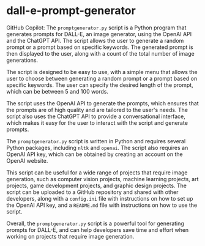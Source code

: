 # dall-e-prompt-generator
GitHub Copilot: The `promptgenerator.py` script is a Python program that generates prompts for DALL-E, an image generator, using the OpenAI API and the ChatGPT API. The script allows the user to generate a random prompt or a prompt based on specific keywords. The generated prompt is then displayed to the user, along with a count of the total number of image generations.

The script is designed to be easy to use, with a simple menu that allows the user to choose between generating a random prompt or a prompt based on specific keywords. The user can specify the desired length of the prompt, which can be between 5 and 100 words.

The script uses the OpenAI API to generate the prompts, which ensures that the prompts are of high quality and are tailored to the user's needs. The script also uses the ChatGPT API to provide a conversational interface, which makes it easy for the user to interact with the script and generate prompts.

The `promptgenerator.py` script is written in Python and requires several Python packages, including `nltk` and `openai`. The script also requires an OpenAI API key, which can be obtained by creating an account on the OpenAI website.

This script can be useful for a wide range of projects that require image generation, such as computer vision projects, machine learning projects, art projects, game development projects, and graphic design projects. The script can be uploaded to a GitHub repository and shared with other developers, along with a `config.ini` file with instructions on how to set up the OpenAI API key, and a `README.md` file with instructions on how to use the script.

Overall, the `promptgenerator.py` script is a powerful tool for generating prompts for DALL-E, and can help developers save time and effort when working on projects that require image generation.
